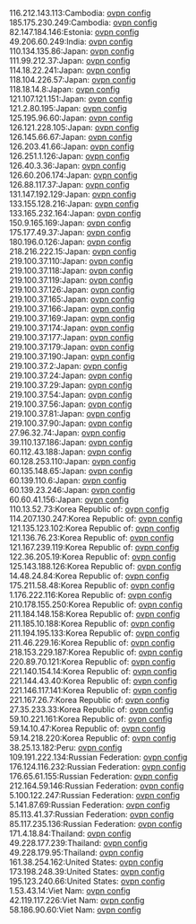 116.212.143.113:Cambodia: [ovpn config](vpn/116_212_143_113.ovpn)  
185.175.230.249:Cambodia: [ovpn config](vpn/185_175_230_249.ovpn)  
82.147.184.146:Estonia: [ovpn config](vpn/82_147_184_146.ovpn)  
49.206.60.249:India: [ovpn config](vpn/49_206_60_249.ovpn)  
110.134.135.86:Japan: [ovpn config](vpn/110_134_135_86.ovpn)  
111.99.212.37:Japan: [ovpn config](vpn/111_99_212_37.ovpn)  
114.18.22.241:Japan: [ovpn config](vpn/114_18_22_241.ovpn)  
118.104.226.57:Japan: [ovpn config](vpn/118_104_226_57.ovpn)  
118.18.14.8:Japan: [ovpn config](vpn/118_18_14_8.ovpn)  
121.107.121.151:Japan: [ovpn config](vpn/121_107_121_151.ovpn)  
121.2.80.195:Japan: [ovpn config](vpn/121_2_80_195.ovpn)  
125.195.96.60:Japan: [ovpn config](vpn/125_195_96_60.ovpn)  
126.121.228.105:Japan: [ovpn config](vpn/126_121_228_105.ovpn)  
126.145.66.67:Japan: [ovpn config](vpn/126_145_66_67.ovpn)  
126.203.41.66:Japan: [ovpn config](vpn/126_203_41_66.ovpn)  
126.251.1.126:Japan: [ovpn config](vpn/126_251_1_126.ovpn)  
126.40.3.36:Japan: [ovpn config](vpn/126_40_3_36.ovpn)  
126.60.206.174:Japan: [ovpn config](vpn/126_60_206_174.ovpn)  
126.88.117.37:Japan: [ovpn config](vpn/126_88_117_37.ovpn)  
131.147.192.129:Japan: [ovpn config](vpn/131_147_192_129.ovpn)  
133.155.128.216:Japan: [ovpn config](vpn/133_155_128_216.ovpn)  
133.165.232.164:Japan: [ovpn config](vpn/133_165_232_164.ovpn)  
150.9.165.169:Japan: [ovpn config](vpn/150_9_165_169.ovpn)  
175.177.49.37:Japan: [ovpn config](vpn/175_177_49_37.ovpn)  
180.196.0.126:Japan: [ovpn config](vpn/180_196_0_126.ovpn)  
218.216.222.15:Japan: [ovpn config](vpn/218_216_222_15.ovpn)  
219.100.37.110:Japan: [ovpn config](vpn/219_100_37_110.ovpn)  
219.100.37.118:Japan: [ovpn config](vpn/219_100_37_118.ovpn)  
219.100.37.119:Japan: [ovpn config](vpn/219_100_37_119.ovpn)  
219.100.37.126:Japan: [ovpn config](vpn/219_100_37_126.ovpn)  
219.100.37.165:Japan: [ovpn config](vpn/219_100_37_165.ovpn)  
219.100.37.166:Japan: [ovpn config](vpn/219_100_37_166.ovpn)  
219.100.37.169:Japan: [ovpn config](vpn/219_100_37_169.ovpn)  
219.100.37.174:Japan: [ovpn config](vpn/219_100_37_174.ovpn)  
219.100.37.177:Japan: [ovpn config](vpn/219_100_37_177.ovpn)  
219.100.37.179:Japan: [ovpn config](vpn/219_100_37_179.ovpn)  
219.100.37.190:Japan: [ovpn config](vpn/219_100_37_190.ovpn)  
219.100.37.2:Japan: [ovpn config](vpn/219_100_37_2.ovpn)  
219.100.37.24:Japan: [ovpn config](vpn/219_100_37_24.ovpn)  
219.100.37.29:Japan: [ovpn config](vpn/219_100_37_29.ovpn)  
219.100.37.54:Japan: [ovpn config](vpn/219_100_37_54.ovpn)  
219.100.37.56:Japan: [ovpn config](vpn/219_100_37_56.ovpn)  
219.100.37.81:Japan: [ovpn config](vpn/219_100_37_81.ovpn)  
219.100.37.90:Japan: [ovpn config](vpn/219_100_37_90.ovpn)  
27.96.32.74:Japan: [ovpn config](vpn/27_96_32_74.ovpn)  
39.110.137.186:Japan: [ovpn config](vpn/39_110_137_186.ovpn)  
60.112.43.188:Japan: [ovpn config](vpn/60_112_43_188.ovpn)  
60.128.253.110:Japan: [ovpn config](vpn/60_128_253_110.ovpn)  
60.135.148.65:Japan: [ovpn config](vpn/60_135_148_65.ovpn)  
60.139.110.6:Japan: [ovpn config](vpn/60_139_110_6.ovpn)  
60.139.23.246:Japan: [ovpn config](vpn/60_139_23_246.ovpn)  
60.60.41.156:Japan: [ovpn config](vpn/60_60_41_156.ovpn)  
110.13.52.73:Korea Republic of: [ovpn config](vpn/110_13_52_73.ovpn)  
114.207.130.247:Korea Republic of: [ovpn config](vpn/114_207_130_247.ovpn)  
121.135.123.102:Korea Republic of: [ovpn config](vpn/121_135_123_102.ovpn)  
121.136.76.23:Korea Republic of: [ovpn config](vpn/121_136_76_23.ovpn)  
121.167.239.119:Korea Republic of: [ovpn config](vpn/121_167_239_119.ovpn)  
122.36.205.19:Korea Republic of: [ovpn config](vpn/122_36_205_19.ovpn)  
125.143.188.126:Korea Republic of: [ovpn config](vpn/125_143_188_126.ovpn)  
14.48.24.84:Korea Republic of: [ovpn config](vpn/14_48_24_84.ovpn)  
175.211.58.48:Korea Republic of: [ovpn config](vpn/175_211_58_48.ovpn)  
1.176.222.116:Korea Republic of: [ovpn config](vpn/1_176_222_116.ovpn)  
210.178.155.250:Korea Republic of: [ovpn config](vpn/210_178_155_250.ovpn)  
211.184.148.158:Korea Republic of: [ovpn config](vpn/211_184_148_158.ovpn)  
211.185.10.188:Korea Republic of: [ovpn config](vpn/211_185_10_188.ovpn)  
211.194.195.133:Korea Republic of: [ovpn config](vpn/211_194_195_133.ovpn)  
211.46.229.16:Korea Republic of: [ovpn config](vpn/211_46_229_16.ovpn)  
218.153.229.187:Korea Republic of: [ovpn config](vpn/218_153_229_187.ovpn)  
220.89.70.121:Korea Republic of: [ovpn config](vpn/220_89_70_121.ovpn)  
221.140.154.14:Korea Republic of: [ovpn config](vpn/221_140_154_14.ovpn)  
221.144.43.40:Korea Republic of: [ovpn config](vpn/221_144_43_40.ovpn)  
221.146.117.141:Korea Republic of: [ovpn config](vpn/221_146_117_141.ovpn)  
221.167.26.7:Korea Republic of: [ovpn config](vpn/221_167_26_7.ovpn)  
27.35.233.33:Korea Republic of: [ovpn config](vpn/27_35_233_33.ovpn)  
59.10.221.161:Korea Republic of: [ovpn config](vpn/59_10_221_161.ovpn)  
59.14.10.47:Korea Republic of: [ovpn config](vpn/59_14_10_47.ovpn)  
59.14.218.220:Korea Republic of: [ovpn config](vpn/59_14_218_220.ovpn)  
38.25.13.182:Peru: [ovpn config](vpn/38_25_13_182.ovpn)  
109.191.222.134:Russian Federation: [ovpn config](vpn/109_191_222_134.ovpn)  
176.124.116.232:Russian Federation: [ovpn config](vpn/176_124_116_232.ovpn)  
176.65.61.155:Russian Federation: [ovpn config](vpn/176_65_61_155.ovpn)  
212.164.59.146:Russian Federation: [ovpn config](vpn/212_164_59_146.ovpn)  
5.100.122.247:Russian Federation: [ovpn config](vpn/5_100_122_247.ovpn)  
5.141.87.69:Russian Federation: [ovpn config](vpn/5_141_87_69.ovpn)  
85.113.41.37:Russian Federation: [ovpn config](vpn/85_113_41_37.ovpn)  
85.117.235.136:Russian Federation: [ovpn config](vpn/85_117_235_136.ovpn)  
171.4.18.84:Thailand: [ovpn config](vpn/171_4_18_84.ovpn)  
49.228.177.239:Thailand: [ovpn config](vpn/49_228_177_239.ovpn)  
49.228.179.95:Thailand: [ovpn config](vpn/49_228_179_95.ovpn)  
161.38.254.162:United States: [ovpn config](vpn/161_38_254_162.ovpn)  
173.198.248.39:United States: [ovpn config](vpn/173_198_248_39.ovpn)  
195.123.240.66:United States: [ovpn config](vpn/195_123_240_66.ovpn)  
1.53.43.14:Viet Nam: [ovpn config](vpn/1_53_43_14.ovpn)  
42.119.117.226:Viet Nam: [ovpn config](vpn/42_119_117_226.ovpn)  
58.186.90.60:Viet Nam: [ovpn config](vpn/58_186_90_60.ovpn)  
